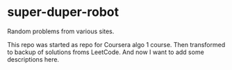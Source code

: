 # super-duper-robot

Random problems from various sites.

This repo was started as repo for Coursera algo 1 course.
Then transformed to backup of solutions froms LeetCode.
And now I want to add some descriptions here.
